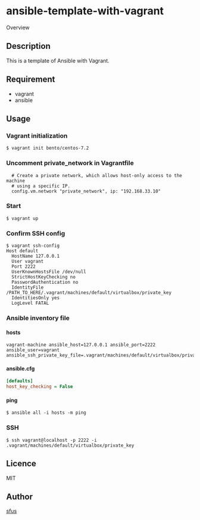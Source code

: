 ansible-template-with-vagrant
====

Overview

## Description

This is a template of Ansible with Vagrant.

## Requirement

- vagrant
- ansible

## Usage

### Vagrant initialization

```
$ vagrant init bento/centos-7.2
```

### Uncomment private_network in Vagrantfile

```Vagrantfile
  # Create a private network, which allows host-only access to the machine
  # using a specific IP.
  config.vm.network "private_network", ip: "192.168.33.10"
```

### Start

```
$ vagrant up
```

### Confirm SSH config

```
$ vagrant ssh-config
Host default
  HostName 127.0.0.1
  User vagrant
  Port 2222
  UserKnownHostsFile /dev/null
  StrictHostKeyChecking no
  PasswordAuthentication no
  IdentityFile /PATH_TO_HERE/.vagrant/machines/default/virtualbox/private_key
  IdentitiesOnly yes
  LogLevel FATAL
```

### Ansible inventory file

#### hosts

```hosts
vagrant-machine ansible_host=127.0.0.1 ansible_port=2222 ansible_user=vagrant ansible_ssh_private_key_file=.vagrant/machines/default/virtualbox/private_key
```

#### ansible.cfg

```ansible.cfg
[defaults]
host_key_checking = False
```

#### ping

```
$ ansible all -i hosts -m ping
```

### SSH

```
$ ssh vagrant@localhost -p 2222 -i .vagrant/machines/default/virtualbox/private_key
```


## Licence

MIT


## Author

[sfus](https://github.com/sfus)
